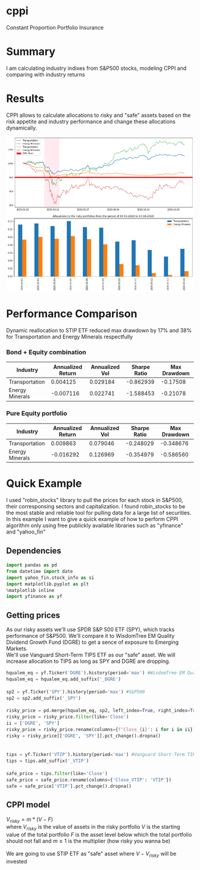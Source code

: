 # cppi
Constant Proportion Portfolio Insurance
# Summary
I am calculating industry indixes from S&P500 stocks, modeling CPPI and comparing with industry returns
# Results
CPPI allows to calculate allocations to risky and "safe" assets based on the risk appetite and industry performance and change these allocations dynamically.

![image info](./riskysafe.png)
<br>
![image info](./riskyalloc.png)

# Performance Comparison
Dynamic reallocation to STIP ETF reduced max drawdown by 17% and 38% for Transportation and Energy Minerals respectfully
### Bond + Equity combination
| Industry | Annualized Return | Annualized Vol | Sharpe Ratio | Max Drawdown |
|--------------|---|---|---|---|
|Transportation| 0.004125  |  0.029184 | -0.862939	  |  -0.17508 |
|Energy Minerals| -0.007116	  | 0.022741	  | -1.588453	  |-0.21078   |

### Pure Equity portfolio
| Industry | Annualized Return | Annualized Vol | Sharpe Ratio | Max Drawdown |
|--------------|---|---|---|---|
|Transportation| 0.009863	  |  0.079046 | -0.248029	  |  -0.348676 |
|Energy Minerals| -0.016292	  | 0.126969	  | -0.354979	  |-0.586560   |

# Quick Example
I used "robin_stocks" library to pull the prices for each stock in S&P500, their corresponsing sectors and capitalization. I found robin_stocks to be the most stable and reliable tool for pulling data for a large list of securities. <br>
In this example I want to give a quick example of how to perform CPPI algorithm only using free publickly available libraries such as "yfinance" and "yahoo_fin"

## Dependencies
```python
import pandas as pd
from datetime import date
import yahoo_fin.stock_info as si
import matplotlib.pyplot as plt
%matplotlib inline
import yfinance as yf
```
## Getting prices
As our risky assets we'll use SPDR S&P 500 ETF (SPY), which tracks performance of S&P500. We'll compare it to WisdomTree EM Quality Dividend Growth Fund (DGRE) to get a sence of exposure to Emerging Markets.<br>
We'll use Vanguard Short-Term TIPS ETF as our "safe" asset. We will increase allocation to TIPS as long as SPY and DGRE are dropping.
```python
hqualem_eq = yf.Ticker('DGRE').history(period='max') #WisdomTree EM Quality Dividend Growth Fund
hqualem_eq = hqualem_eq.add_suffix('_DGRE')

sp2 = yf.Ticker('SPY').history(period='max') #S&P500
sp2 = sp2.add_suffix('_SPY')

risky_price = pd.merge(hqualem_eq, sp2, left_index=True, right_index=True)
risky_price = risky_price.filter(like='Close')
ii = ['DGRE', 'SPY']
risky_price = risky_price.rename(columns={f'Close_{i}': i for i in ii})
risky = risky_price[['DGRE', 'SPY']].pct_change().dropna()


tips = yf.Ticker('VTIP').history(period='max') #Vanguard Short-Term TIPS ETF
tips = tips.add_suffix('_VTIP')

safe_price = tips.filter(like='Close')
safe_price = safe_price.rename(columns={'Close_VTIP': 'VTIP'})
safe = safe_price['VTIP'].pct_change().dropna()
```
## CPPI model

${V}_{risky} = m*(V - F)$ <br>
where
${V}_{risky}$ is the value of assets in the risky portfolio
$V$ is the starting value of the total portfolio
$F$ is the asset level below which the total portfolio should not fall and
$m \geq 1$ is the multiplier (how risky you wanna be) <br>
<br>
We are going to use STIP ETF as "safe" asset where $V - {V}_{risky}$ will be invested




